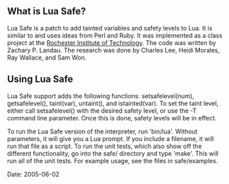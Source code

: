 
What is Lua Safe?
-----------------

Lua Safe is a patch to add tainted variables and safety levels to Lua.  It is
similar to and uses ideas from Perl and Ruby.  It was implemented as a
class project at the [Rochester Institute of Technology](http://www.rit.edu).   The
code was written by Zachary P. Landau.  The research was done by Charles
Lee, Heidi Morales, Ray Wallace, and Sam Won.

Using Lua Safe
--------------

Lua Safe support adds the following functions: setsafelevel(num),
getsafelevel(), taint(var), untaint(), and istainted(var).  To set the taint
level, either call setsafelevel() with the desired safety level, or use the -T
command line parameter.  Once this is done, safety levels will be in effect.

To run the Lua Safe version of the interpreter, run 'bin/lua'.  Without
parameters, it will give you a Lua prompt.  If you include a filename, it will
run that file as a script.  To run the unit tests, which also show off the
different functionality, go into the safe/ directory and type 'make'.  This
will run all of the unit tests.  For example usage, see the files in
safe/examples.

Date: 2005-06-02
